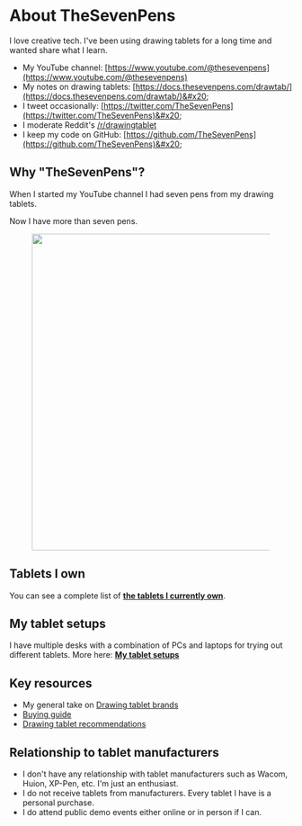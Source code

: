# About TheSevenPens

I love creative tech. I've been using drawing tablets for a long time and wanted share what I learn.&#x20;

* My YouTube channel: [https://www.youtube.com/@thesevenpens](https://www.youtube.com/@thesevenpens) &#x20;
* My notes on drawing tablets: [https://docs.thesevenpens.com/drawtab/](https://docs.thesevenpens.com/drawtab/)&#x20;
* I tweet occasionally: [https://twitter.com/TheSevenPens](https://twitter.com/TheSevenPens)&#x20;
* I moderate Reddit's [/r/drawingtablet](https://www.reddit.com/r/drawingtablet/)&#x20;
* I keep my code on GitHub: [https://github.com/TheSevenPens](https://github.com/TheSevenPens)&#x20;

## Why "TheSevenPens"?

When I started my YouTube channel I had seven pens from my drawing tablets.

Now I have more than seven pens.

<figure><img src="../.gitbook/assets/7P_pen_collectrion_2023_06_03.jpg" alt="" width="563"><figcaption></figcaption></figure>

## Tablets I own

You can see a complete list of [**the tablets I currently own**](my-tablets.md).

## **My tablet setups**

I have multiple desks with a combination of PCs and laptops for trying out different tablets. More here: [**My tablet setups**](my-tablet-setups.md)&#x20;

## **Key resources**

* My general take on [Drawing tablet brands](../drawing-tablet-brands/) &#x20;
* [Buying guide](../buying-a-drawing-tablet/)&#x20;
* [Drawing tablet recommendations](../buying-a-drawing-tablet/recommendations/) &#x20;

## **Relationship to tablet manufacturers**

* I don't have any relationship with tablet manufacturers such as Wacom, Huion, XP-Pen, etc. I'm just an enthusiast.
* I do not receive tablets from manufacturers. Every tablet I have is a personal purchase.
* I do attend public demo events either online or in person if I can.



